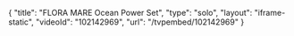 {
    "title": "FLORA MARE Ocean Power Set",
    "type": "solo",
    "layout": "iframe-static",
    "videoId": "102142969",
    "url": "\/tvpembed\/102142969"
}